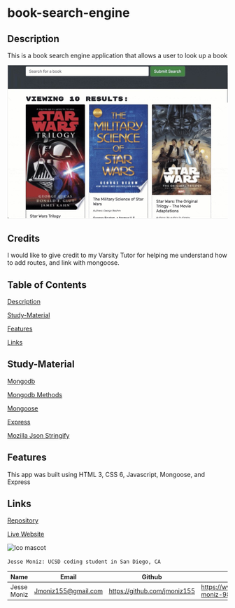 # book-search-engine

## Description
This is a book search engine application that allows a user to look up a book

![](image/booksearch.jpg)


## Credits

I would like to give credit to my Varsity Tutor for helping me understand how to add routes, and link with mongoose.

## Table of Contents

[Description](#description)

[Study-Material](#Study-Material)

[Features](#features)

[Links](#links)


## Study-Material

[Mongodb](https://www.mongodb.com/)

[Mongodb Methods](https://docs.mongodb.com/mongodb-shell/reference/methods/)

[Mongoose](https://mongoosejs.com/docs/5.x/docs/models.html)

[Express](https://expressjs.com/en/starter/hello-world.html)

[Mozilla Json Stringify](https://developer.mozilla.org/en-US/docs/Web/JavaScript/Reference/Global_Objects/JSON/stringify)


## Features

This app was built using HTML 3, CSS 6, Javascript, Mongoose, and Express

## Links

[Repository](https://github.com/jmoniz155/book-search-engine)

[Live Website](https://jmoniz155.github.io/book-search-engine/)






![lco mascot](https://learncodeonline.in/mascot.png)

`Jesse Moniz: UCSD coding student in San Diego, CA`


| Name          | Email                 | Github                        | Linkedin                                              |
| ------------- | --------------------- | ----------------------------- | ----------------------------------------------------- |
| Jesse Moniz   | Jmoniz155@gmail.com   | https://github.com/jmoniz155  | https://www.linkedin.com/in/jesse-moniz-98693621a/    |